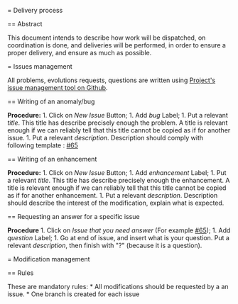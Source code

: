 = Delivery process

== Abstract

This document intends to describe how work will be dispatched, on coordination is done, and deliveries will be performed, in order to ensure a proper delivery, and ensure as much as possible.

= Issues management

All problems, evolutions requests, questions are written using [Project's issue management tool on Github](https://github.com/AlstomTCMS/ValToolMgr/issues).

== Writing of an anomaly/bug

**Procedure:**
	1. Click on *New Issue* Button;
	1. Add *bug* Label;
	1. Put a relevant *title*. This title has describe precisely enough the problem. A title is relevant enough if we can reliably tell that this title cannot be copied as if for another issue.
	1. Put a relevant *description*. Description should comply with following template : [#65](https://github.com/AlstomTCMS/ValToolMgr/issues/65)

== Writing of an enhancement

**Procedure:**
	1. Click on *New Issue* Button;
	1. Add *enhancement* Label;
	1. Put a relevant *title*. This title has describe precisely enough the enhancement. A title is relevant enough if we can reliably tell that this title cannot be copied as if for another enhancement.
	1. Put a relevant *description*. Description should describe the interest of the modification, explain what is expected.

== Requesting an answer for a specific issue

**Procedure**
	1. Click on *Issue that you need answer* (For example [#65](https://github.com/AlstomTCMS/ValToolMgr/issues/65));
	1. Add *question* Label;
	1. Go at end of issue, and insert what is your question. Put a relevant *description*, then finish with "?" (because it is a question).

= Modification management

== Rules

These are mandatory rules:
	* All modifications should be requested by a an issue. 
	* One branch is created for each issue
